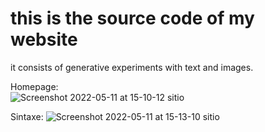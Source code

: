 # this is the source code of my website
it consists of generative experiments with text and images.

Homepage:  
![Screenshot 2022-05-11 at 15-10-12 sitio](https://user-images.githubusercontent.com/31869464/167917840-24b546a1-108e-4eba-90cc-8c4f2a7f5aff.png)

Sintaxe:
![Screenshot 2022-05-11 at 15-13-10 sitio](https://user-images.githubusercontent.com/31869464/167918041-457ed3f8-a703-425c-bf5d-8f1da4d27649.png)

